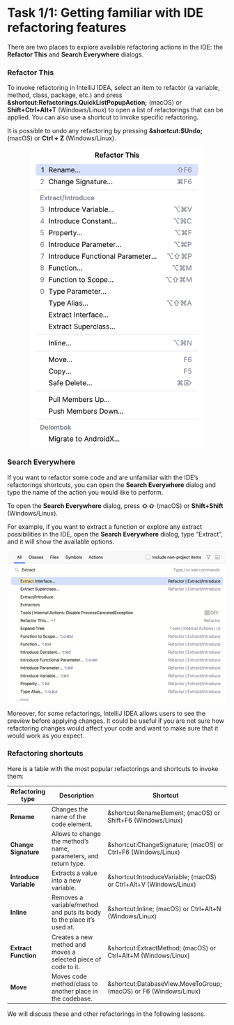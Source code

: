 # Task 1/1: Getting familiar with IDE refactoring features

There are two places to explore available refactoring actions in the IDE: the **Refactor This** and **Search Everywhere**
dialogs.

### Refactor This
To invoke refactoring in IntelliJ IDEA, select an item to refactor (a variable, method, class, package, etc.)
and press **&shortcut:Refactorings.QuickListPopupAction;** (macOS) or **Shift+Ctrl+Alt+T** (Windows/Linux) to open a
list of
refactorings that can be applied.
You can also use a shortcut to invoke specific refactoring.

It is possible to undo any refactoring by pressing **&shortcut:$Undo;** (macOS) or **Ctrl + Z** (Windows/Linux).

<p align="center">
    <img src="../../../util/src/main/resources/images/imageRefactorThis.png" alt="Refactor This" width="400"/>
</p>

### Search Everywhere
If you want to refactor some code and are unfamiliar with the IDE’s refactorings shortcuts, you can open the **Search
Everywhere** dialog and type the name of the action you would like to perform.

To open the **Search Everywhere** dialog, press **⇧⇧** (macOS) or **Shift+Shift** (Windows/Linux).

For example, if you want to extract a function or explore any extract possibilities in the IDE,
open the **Search Everywhere** dialog, type “Extract”, and it will show the available options.
<p align="center">
    <img src="../../../util/src/main/resources/images/searchEverywhere.png" alt="Search Everywhere" width="500"/>
</p>

Moreover, for some refactorings, IntelliJ IDEA allows users to see the preview before applying changes.
It could be useful if you are not sure how refactoring changes would affect your code and want to make sure that it
would work as you expect.

### Refactoring shortcuts
Here is a table with the most popular refactorings and shortcuts to invoke them:

| Refactoring type       | Description                                                           | Shortcut                                                            |
|------------------------|-----------------------------------------------------------------------|---------------------------------------------------------------------|
| **Rename**             | Changes the name of the code element.                                 | &shortcut:RenameElement; (macOS) or Shift+F6 (Windows/Linux)        |
| **Change Signature**   | Allows to change the method’s name, parameters, and return type.      | &shortcut:ChangeSignature; (macOS) or Ctrl+F6 (Windows/Linux)       |
| **Introduce Variable** | Extracts a value into a new variable.                                 | &shortcut:IntroduceVariable; (macOS) or Ctrl+Alt+V  (Windows/Linux) |
| **Inline**             | Removes a variable/method and puts its body to the place it’s used at.| &shortcut:Inline; (macOS) or Ctrl+Alt+N (Windows/Linux)             |
| **Extract Function**   | Creates a new method and moves a selected piece of code to it.        | &shortcut:ExtractMethod; (macOS) or Ctrl+Alt+M (Windows/Linux)      |
| **Move**               | Moves code method/class to another place in the codebase.             | &shortcut:DatabaseView.MoveToGroup; (macOS) or F6 (Windows/Linux)   |

We will discuss these and other refactorings in the following lessons.
